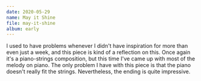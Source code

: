 ```yaml
---
date: 2020-05-29
name: May it Shine
file: may-it-shine
album: early
---
```


I used to have problems whenever I didn't have inspiration for more than even just a week, and this piece is kind of a reflection on this. Once again it's a piano-strings composition, but this time I've came up with most of the melody on piano. The only problem I have with this piece is that the piano doesn't really fit the strings. Nevertheless, the ending is quite impressive. 
